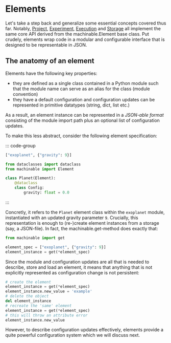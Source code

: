 # Elements

Let's take a step back and generalize some essential concepts covered thus far. Notably, [Project](../essentials/project-structure.md), [Experiment](../essentials/implementing-experiments.md), [Execution](../essentials/executing-experiments.md) and [Storage](../essentials/storage-and-retrieval.md) all implement the same core API derived from the <Pydoc>machinable.Element</Pydoc> base class. Put crudely, elements wrap code in a modular and configurable interface that is designed to be representable in JSON.

## The anatomy of an element

Elements have the following key properties:

- they are defined as a single class contained in a Python module such that the module name can serve as an alias for the class (module convention)
- they have a default configuration and configuration updates can be represented in primitive datatypes (string, dict, list etc.)

As a result, an element instance can be represented in a *JSON-able format* consisting of the module import path plus an optional list of configuration updates.

To make this less abstract, consider the following element specification:

::: code-group

```python [Python/JSON]
["exoplanet", {"gravity": 9}]
```

```python [exoplanet.py]
from dataclasses import dataclass
from machinable import Element

class Planet(Element):
    @dataclass
    class Config:
        gravity: float = 0.0
```

:::

Concretly, it refers to the `Planet` element class within the `exoplanet` module, instantiated with an updated gravity parameter `9`. Crucially, this representation is enough to (re-)create element instances from a storage (say, a JSON-file). In fact, the <Pydoc>machinable.get</Pydoc>-method does exactly that:
```python
from machinable import get

element_spec = ["exoplanet", {"gravity": 9}]
element_instance = get(*element_spec)
```

Since the module and configuration updates are all that is needed to describe, store and load an element, it means that anything that is not explicitly represented as configuration change is not persistent:

```python
# create the element
element_instance = get(*element_spec)
element_instance.new_value = 'example'
# delete the object
del element_instance
# recreate the 'same' element
element_instance = get(*element_spec)
# this will throw an attribute error
element_instance.new_value
```

However, to describe configuration updates effectively, elements provide a quite powerful configuration system which we will discuss next.
